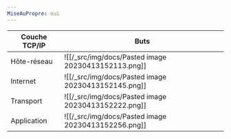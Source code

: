 ```yaml
---
MiseAuPropre: oui
---
```


|Couche TCP/IP|Buts|
|----|----|
|Hôte-réseau|![[/_src/img/docs/Pasted image 20230413152113.png]]|
|Internet|![[/_src/img/docs/Pasted image 20230413152145.png]]|
|Transport|![[/_src/img/docs/Pasted image 20230413152222.png]]|
|Application|![[/_src/img/docs/Pasted image 20230413152256.png]]|
